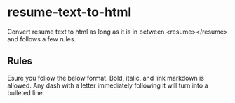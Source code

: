 # resume-text-to-html
Convert resume text to html as long as it is in between &lt;resume>&lt;/resume> and follows a few rules.

## Rules
Esure you follow the below format. Bold, italic, and link markdown is allowed. Any dash with a letter immediately following it will turn into a bulleted line.
```

```
